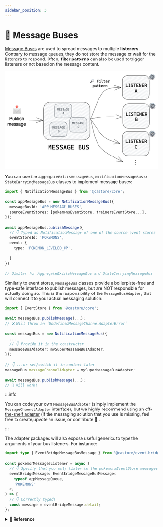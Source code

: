 ```yaml
---
sidebar_position: 3
---
```


# 🚌 Message Buses

[Message Buses](https://en.wikipedia.org/wiki/Publish%E2%80%93subscribe_pattern) are used to spread messages to multiple **listeners**. Contrary to message queues, they do not store the message or wait for the listeners to respond. Often, **filter patterns** can also be used to trigger listeners or not based on the message content.

![Message Bus](../../assets/docSchemas/messageBus.png)

You can use the `AggregateExistsMessageBus`, `NotificationMessageBus` or `StateCarryingMessageBus` classes to implement message buses:

```ts
import { NotificationMessageBus } from '@castore/core';

const appMessageBus = new NotificationMessageBus({
  messageBusId: 'APP_MESSAGE_BUSES',
  sourceEventStores: [pokemonsEventStore, trainersEventStore...],
});

await appMessageBus.publishMessage({
  // 👇 Typed as NotificationMessage of one of the source event stores
  eventStoreId: 'POKEMONS',
  event: {
    type: 'POKEMON_LEVELED_UP',
    ...
  }
})

// Similar for AggregateExistsMessageBus and StateCarryingMessageBus
```

Similarly to event stores, `MessageBus` classes provide a boilerplate-free and type-safe interface to publish messages, but are NOT responsible for actually doing so. This is the responsibility of the `MessageBusAdapter`, that will connect it to your actual messaging solution:

```ts
import { EventStore } from '@castore/core';

await messageBus.publishMessage(...);
// ❌ Will throw an `UndefinedMessageChannelAdapterError`

const messageBus = new NotificationMessageBus({
  ...
  // 👇 Provide it in the constructor
  messageBusAdapter: mySuperMessageBusAdapter,
});

// 👇 ...or set/switch it in context later
messageBus.messageChannelAdapter = mySuperMessageBusAdapter;

await messageBus.publishMessage(...);
// 🙌 Will work!
```

:::info

You can code your own `MessageBusAdapter` (simply implement the `MessageChannelAdapter` interface), but we highly recommend using an [off-the-shelf adapter](../4-packages.md#-message-buses-adapters) (if the messaging solution that you use is missing, feel free to create/upvote an issue, or contribute 🤗).

:::

The adapter packages will also expose useful generics to type the arguments of your bus listeners. For instance:

```ts
import type { EventBridgeMessageBusMessage } from '@castore/event-bridge-message-bus-adapter';

const pokemonMessagesListener = async (
  // 👇 Specify that you only listen to the pokemonsEventStore messages
  eventBridgeMessage: EventBridgeMessageBusMessage<
    typeof appMessageQueue,
    'POKEMONS'
  >,
) => {
  // 👇 Correctly typed!
  const message = eventBridgeMessage.detail;
};
```

<details>
<summary>
  <b>🔧 Reference</b>
</summary>

**Constructor:**

- <code>messageBusId <i>(string)</i></code>: A string identifying the message bus
- <code>sourceEventStores <i>(EventStore[])</i></code>: List of event stores that the message bus will broadcast events from
- <code>messageBusAdapter <i>(?MessageChannelAdapter)</i></code>: Message bus adapter

**Properties:**

- <code>messageBusId <i>(string)</i></code>

```ts
const appMessageBusId = appMessageBus.messageBusId;
// => 'APP_MESSAGE_BUS'
```

- <code>sourceEventStores <i>(EventStore[])</i></code>

```ts
const appMessageBusSourceEventStores = appMessageBus.sourceEventStores;
// => [pokemonsEventStore, trainersEventStore...]
```

- <code>messageChannelAdapter <i>?MessageChannelAdapter</i></code>: Returns the associated message bus adapter (potentially undefined)

```ts
const appMessageBusAdapter = appMessageBus.messageChannelAdapter;
// => undefined (we did not provide one in this example)
```

> ☝️ The `messageChannelAdapter` is not read-only so you do not have to provide it right away.

**Async Methods:**

The following methods interact with the messaging solution of your application through a `MessageBusAdapter`. They will throw an `UndefinedMessageChannelAdapterError` if you did not provide one.

- <code>publishMessage <i>((message: Message, opt?: OptionsObj) => Promise&lt;void&gt;)</i></code>: Publish a <code>Message</code> (of the appropriate type) to the message bus.

  `OptionsObj` contains the following properties:

  - <code>replay <i>(?boolean = false)</i></code>: Signals that the event is not happening in real-time, e.g. in maintenance or migration operations. This information can be used downstream to react appropriately. Check the implementation of you adapter for more details.

- <code>publishMessages <i>((messages: Message[], opt?: OptionsObj) => Promise&lt;void&gt;)</i></code>: Publish several <code>Messages</code> (of the appropriate type) to the message bus. Options are similar to the <code>publishMessage</code> options.
- <code>getAggregateAndPublishMessage <i>((message: NotificationMessage) => Promise&lt;void&gt;)</i></code>: <i>(StateCarryingMessageBuses only)</i> Append the matching aggregate (with correct version) to a <code>NotificationMessage</code> and turn it into a <code>StateCarryingMessage</code> before publishing it to the message bus. Uses the message bus event stores: Make sure that they have correct adapters set up.

**Type Helpers:**

- `MessageChannelMessage`: Given a `MessageBus`, returns the TS type of its messages

```ts
import type { MessageChannelMessage } from '@castore/core';

type AppMessage = MessageChannelMessage<typeof appMessageBus>;

// 👇 Equivalent to:
type AppMessage = EventStoreNotificationMessage<
  typeof pokemonsEventStore | typeof trainersEventStore...
>;
```

</details>
